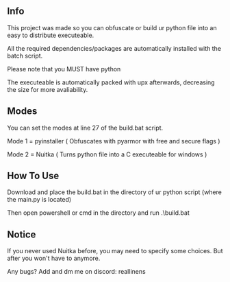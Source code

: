 ## Info
This project was made so you can obfuscate or build ur python file into an easy to distribute executeable.

All the required dependencies/packages are automatically installed with the batch script.

Please note that you MUST have python

The executeable is automatically packed with upx afterwards, decreasing the size for more avaliability.

## Modes
You can set the modes at line 27 of the build.bat script.

Mode 1 = pyinstaller ( Obfuscates with pyarmor with free and secure flags )

Mode 2 = Nuitka ( Turns python file into a C executeable for windows )

## How To Use
Download and place the build.bat in the directory of ur python script (where the main.py is located)

Then open powershell or cmd in the directory and run .\build.bat

## Notice
If you never used Nuitka before, you may need to specify some choices. But after you won't have to anymore.

Any bugs? Add and dm me on discord: reallinens
